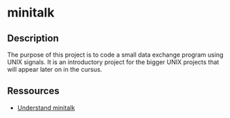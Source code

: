 # minitalk

## Description

The purpose of this project is to code a small data exchange program using UNIX signals. It is an introductory project for the bigger UNIX projects that will appear later on in the cursus.

## Ressources

- [Understand minitalk](https://42-cursus.gitbook.io/guide/rank-02/minitalk/understand-minitalk)
